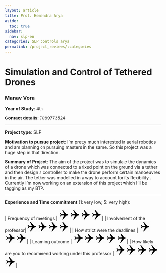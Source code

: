 ```yaml
---
layout: article
title: Prof. Hemendra Arya
aside:
  toc: true
sidebar:
  nav: slp-en
categories: SLP controls arya
permalink: /project_reviews/:categories
---
```


# Simulation and Control of Tethered Drones
### Manav Vora
**Year of Study**: 4th

**Contact details**: 7069773524

---

**Project type**: SLP

**Motivation to pursue project**: I’m pretty much interested in aerial robotics and am planning on pursuing masters in the same. So this project was a huge step in that direction.

**Summary of Project**: The aim of the project was to simulate the dynamics of a drone which was connected to a fixed point on the ground via a tether and then design a controller to make the drone perform certain manoeuvres in the air. The tether was modelled in a way to account for its flexibility . Currently I’m now working on an extension of this project which I’ll be tagging as my BTP.

---

**Experience and Time commitment** (1: very low, 5: very high):

[1]:<img src="/assets/plane3.png" width="35"/>

| Frequency of meetings	| <img src="/assets/plane3.png" width="35"/><img src="/assets/plane3.png" width="35"/><img src="/assets/plane3.png" width="35"/><img src="/assets/plane3.png" width="35"/>|
| Involvement of the professor|<img src="/assets/plane3.png" width="35"/><img src="/assets/plane3.png" width="35"/><img src="/assets/plane3.png" width="35"/><img src="/assets/plane3.png" width="35"/>|
| How strict were the deadlines	| <img src="/assets/plane3.png" width="35"/><img src="/assets/plane3.png" width="35"/><img src="/assets/plane3.png" width="35"/>|
| Learning outcome | <img src="/assets/plane3.png" width="35"/><img src="/assets/plane3.png" width="35"/><img src="/assets/plane3.png" width="35"/><img src="/assets/plane3.png" width="35"/><img src="/assets/plane3.png" width="35"/>|
| How likely are you to recommend working under this professor | <img src="/assets/plane3.png" width="35"/><img src="/assets/plane3.png" width="35"/><img src="/assets/plane3.png" width="35"/><img src="/assets/plane3.png" width="35"/><img src="/assets/plane3.png" width="35"/>|


